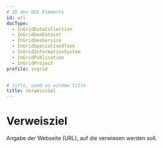```yaml
---
# ID des GUI Elements
id: url
docType:
  - InGridDataCollection
  - InGridGeoDataset
  - InGridGeoService
  - InGridSpecialisedTask
  - InGridInformationSystem
  - InGridPublication
  - InGridProject
profile: ingrid


# title, used as window title
title: Verweisziel
---
```


# Verweisziel

Angabe der Webseite (URL), auf die verwiesen werden soll.